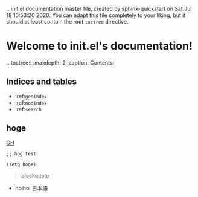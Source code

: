 .. init.el documentation master file, created by
   sphinx-quickstart on Sat Jul 18 10:53:20 2020.
   You can adapt this file completely to your liking, but it should at least
   contain the root `toctree` directive.

# Welcome to init.el's documentation!

.. toctree::
   :maxdepth: 2
   :caption: Contents:



## Indices and tables

* :ref:`genindex`
* :ref:`modindex`
* :ref:`search`


## hoge

[GH](http://gospel-haiku.com)

``` emacs-lisp
;; hog test

(setq hoge)

```

> blockquote

* hoihoi 日本語

